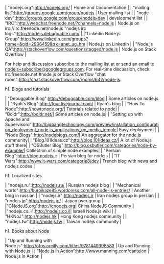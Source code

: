 | "nodejs.org":http://nodejs.org/ | Home and Documentation |
| "mailing list":http://groups.google.com/group/nodejs | User mailing list |
| "node-dev":http://groups.google.com/group/nodejs-dev | development list |
| "IRC":http://webchat.freenode.net/?channels=node.js | Node.js on irc://irc.freenode.net/node.js "nodejs irc logs":http://nodejs.debuggable.com/ |
|"Linkedin Node.js Group":http://www.linkedin.com/groups?home=&gid=2906459&trk=anet_ug_hm | Node.js on Linkedin |
| "Node.js QA":http://stackoverflow.com/questions/tagged/node.js | Node.js on Stack Overflow |

For help and discussion subscribe to the mailing list at or send an email to nodejs+subscribe@googlegroups.com. 
For real-time discussion, check irc.freenode.net #node.js or Stack Overflow "chat room":http://chat.stackoverflow.com/rooms/642/node-js.

h1. Blogs and tutorials

| "Debuggable Blog":http://debuggable.com/blog | Some articles on node.js |
| "Ryah's Blog":http://four.livejournal.com/ | Ryah's blog |
| "How To Node":http://howtonode.org/| Tutorials related to node|
| "Boldr":http://boldr.net/| Some articles on node.js|
| "Setting up with Apache and Supervisord":http://bigbangtechnology.com/preview/installation_configuration_deployment_node.js_applications_on_media_temple| Easy deployment |
| "Node Blogs":http://nodeblogs.com/| An aggregator for the node.js community|
| "Blog.101Ideas.cz":http://blog.101ideas.cz/| A lot of Node.js stuff there|
| "OSButler Blog":http://blog.osbutler.com/categories/node-by-example/| Collection of simple node examples|
| "Persian Blog":http://blog.nodejs.ir | Persian blog for nodejs |
| "IT Wars":http://www.it-wars.com/categorie8/dev | French blog with news and nodejs codes |

h1. Localized sites

| "nodejs.ru":http://nodejs.ru/ | Russian nodejs blog |
| "Mechanical world":http://kuroikaze85.wordpress.com/all-node-js-entries/ | Another blog in russian |
| "nodejs.ir":http://nodejs.ir | Iran nodejs group in persian |
| "nodejs.jp":http://nodejs.jp/ | Japan user group |
|"CNodeJS.org":http://cnodejs.org| China NodeJS Community |
|"nodejs.co.il":http://nodejs.co.il| Israeli Node.js wiki |
| "HKNoJ":http://nodejs.hk | Hong Kong nodejs community |
| "nodejs.tw":http://nodejs.tw | Taiwan nodejs community |

h1. Books about Node

| "Up and Running with Node.js":http://ofps.oreilly.com/titles/9781449398583 | Up and Running with Node.js |
| "Node.js in Action":http://www.manning.com/cantelon | Node.js in Action |

